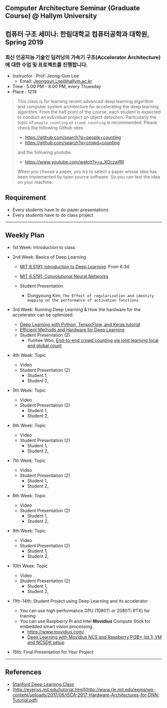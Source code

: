 ## Computer Architecture Seminar (Graduate Course) @ Hallym University
## 컴퓨터 구조 세미나: 한림대학교 컴퓨터공학과 대학원, Spring 2019

### 최신 인공지능 기술인 딥러닝의 가속기 구조(Accelerator Architecture)에 대한 수업 및 프로젝트를 진행합니다.

- Instructor : Prof. Jeong-Gun Lee
   - Email: Jeonggun.Lee@hallym.ac.kr
- Time : 5:00 PM - 8:00 PM, every Thuesday 
- Place : 1219

> This class is for learning recent advanced deep learning algorithm and computer system architecture for accelerating the deep learning algorithm. From the half point of the course, each student is expected to conduct an individual project on object detection. Particularly the topic of ``people counting`` or ``crowd counting`` is recommended.
> Please check the following Github sites
>
>   - https://github.com/search?q=people+counting
>   - https://github.com/search?q=crowd+counting
> 
> and the following youtube.
>
>   - https://www.youtube.com/watch?v=u_XOczajfRI
>
> When you choose a paper, you try to select a paper whose idea has been implemented by open source software. So you can test the idea on your machine.

## Requirement
 - Every students have to do paper presentations
 - Every students have to do class project
 
*  *  *
## Weekly Plan

- 1st Week: Introduction to class

- 2nd Week: Basics of Deep Learning
   - [MIT 6.S191: Introduction to Deep Learning](https://www.youtube.com/watch?v=5v1JnYv_yWs&list=PLtBw6njQRU-rwp5__7C0oIVt26ZgjG9NI): From 6:34
   - [MIT 6.S191: Convolutional Neural Networks](https://www.youtube.com/watch?v=H-HVZJ7kGI0&index=3&list=PLtBw6njQRU-rwp5__7C0oIVt26ZgjG9NI)
   
   - Student Presentation
      - Dongyoung Kim, ``The Effect of regularization and identity mapping on the performance of activation functions``
      
- 3rd Week: Running Deep Learning & How the hardware for the accelerator can be optimized.
   - [Deep Learning with Python, TensorFlow, and Keras tutorial](https://www.youtube.com/watch?v=wQ8BIBpya2k)
   - [Efficient Methods and Hardware for Deep Learning](https://www.youtube.com/watch?v=eZdOkDtYMoo&t=25s)
   - Student Presentation (2)
      - Yunhee Woo, [End-to-end crowd counting via joint learning local and global count](https://ieeexplore.ieee.org/abstract/document/7532551?fbclid=IwAR1YBIYBuCsJl5tnK704k0YzSpAHeVWAH4Y4YRwVIRBv2P5hvuexn4g3ejk)

- 4th Week: Topic
   - Video 
   - Student Presentation (2)
      - Student 1, 
      - Student 2, 

- 5th Week: Topic
   - Video 
   - Student Presentation (2)
      - Student 1, 
      - Student 2, 

- 6th Week: Topic
   - Video 
   - Student Presentation (2)
      - Student 1, 
      - Student 2, 

- 7th Week: Topic
   - Video 
   - Student Presentation (2)
      - Student 1, 
      - Student 2, 

- 8th Week: Topic
   - Video 
   - Student Presentation (2)
      - Student 1, 
      - Student 2, 

- 9th Week: Topic
   - Video 
   - Student Presentation (2)
      - Student 1, 
      - Student 2, 

- 10th Week: Topic
   - Video 
   - Student Presentation (2)
      - Student 1, 
      - Student 2, 


- 11th-14th: Student Project using Deep Learning and its accelerator
   - You can use high performance GPU (1080Ti or 2080Ti RTX) for training
   - You can use Raspberry Pi and Intel **Movidius** Compute Stick for embedded smart vision processing
      - https://www.movidius.com/
      - [Deep Learning with Movidius NCS and Raspberry Pi3B+ (pt.1) VM and NCSDK setup](https://www.youtube.com/watch?v=p8o284gBSqo)
      
- 15th: Final Presentation for Your Project


*  *  * 
## References
- [Stanford Deep Learning Class](https://www.youtube.com/watch?v=vT1JzLTH4G4&list=PLC1qU-LWwrF64f4QKQT-Vg5Wr4qEE1Zxk)
- [http://eyeriss.mit.edu/tutorial.html](http://www.rle.mit.edu/eems/wp-content/uploads/2017/06/ISCA-2017-Hardware-Architectures-for-DNN-Tutorial.pdf)
